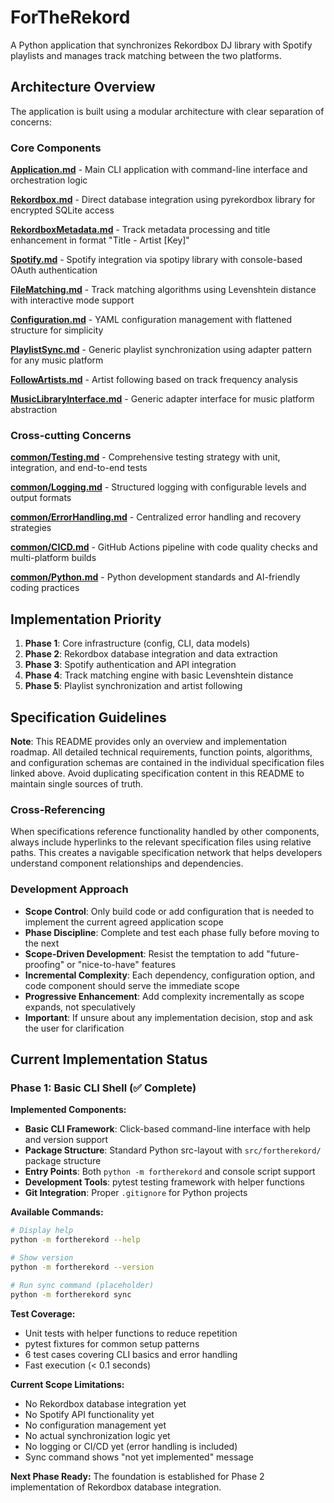 # ForTheRekord

A Python application that synchronizes Rekordbox DJ library with Spotify playlists and manages track matching between the two platforms.

## Architecture Overview

The application is built using a modular architecture with clear separation of concerns:

### Core Components

**[Application.md](Application.md)** - Main CLI application with command-line interface and orchestration logic

**[Rekordbox.md](Rekordbox.md)** - Direct database integration using pyrekordbox library for encrypted SQLite access

**[RekordboxMetadata.md](RekordboxMetadata.md)** - Track metadata processing and title enhancement in format "Title - Artist [Key]"

**[Spotify.md](Spotify.md)** - Spotify integration via spotipy library with console-based OAuth authentication

**[FileMatching.md](FileMatching.md)** - Track matching algorithms using Levenshtein distance with interactive mode support

**[Configuration.md](Configuration.md)** - YAML configuration management with flattened structure for simplicity

**[PlaylistSync.md](PlaylistSync.md)** - Generic playlist synchronization using adapter pattern for any music platform

**[FollowArtists.md](FollowArtists.md)** - Artist following based on track frequency analysis

**[MusicLibraryInterface.md](MusicLibraryInterface.md)** - Generic adapter interface for music platform abstraction

### Cross-cutting Concerns

**[common/Testing.md](common/Testing.md)** - Comprehensive testing strategy with unit, integration, and end-to-end tests

**[common/Logging.md](common/Logging.md)** - Structured logging with configurable levels and output formats

**[common/ErrorHandling.md](common/ErrorHandling.md)** - Centralized error handling and recovery strategies

**[common/CICD.md](common/CICD.md)** - GitHub Actions pipeline with code quality checks and multi-platform builds

**[common/Python.md](common/Python.md)** - Python development standards and AI-friendly coding practices

## Implementation Priority

1. **Phase 1**: Core infrastructure (config, CLI, data models)
2. **Phase 2**: Rekordbox database integration and data extraction  
3. **Phase 3**: Spotify authentication and API integration
4. **Phase 4**: Track matching engine with basic Levenshtein distance
5. **Phase 5**: Playlist synchronization and artist following

## Specification Guidelines

**Note**: This README provides only an overview and implementation roadmap. All detailed technical requirements, function points, algorithms, and configuration schemas are contained in the individual specification files linked above. Avoid duplicating specification content in this README to maintain single sources of truth.

### Cross-Referencing
When specifications reference functionality handled by other components, always include hyperlinks to the relevant specification files using relative paths. This creates a navigable specification network that helps developers understand component relationships and dependencies.

### Development Approach
- **Scope Control**: Only build code or add configuration that is needed to implement the current agreed application scope
- **Phase Discipline**: Complete and test each phase fully before moving to the next
- **Scope-Driven Development**: Resist the temptation to add "future-proofing" or "nice-to-have" features
- **Incremental Complexity**: Each dependency, configuration option, and code component should serve the immediate scope
- **Progressive Enhancement**: Add complexity incrementally as scope expands, not speculatively
- **Important**: If unsure about any implementation decision, stop and ask the user for clarification

## Current Implementation Status

### Phase 1: Basic CLI Shell (✅ Complete)

**Implemented Components:**
- **Basic CLI Framework**: Click-based command-line interface with help and version support
- **Package Structure**: Standard Python src-layout with `src/fortherekord/` package structure  
- **Entry Points**: Both `python -m fortherekord` and console script support
- **Development Tools**: pytest testing framework with helper functions
- **Git Integration**: Proper `.gitignore` for Python projects

**Available Commands:**
```bash
# Display help
python -m fortherekord --help

# Show version
python -m fortherekord --version  

# Run sync command (placeholder)
python -m fortherekord sync
```

**Test Coverage:**
- Unit tests with helper functions to reduce repetition
- pytest fixtures for common setup patterns
- 6 test cases covering CLI basics and error handling
- Fast execution (< 0.1 seconds)

**Current Scope Limitations:**
- No Rekordbox database integration yet
- No Spotify API functionality yet  
- No configuration management yet
- No actual synchronization logic yet
- No logging or CI/CD yet (error handling is included)
- Sync command shows "not yet implemented" message

**Next Phase Ready:** The foundation is established for Phase 2 implementation of Rekordbox database integration.
